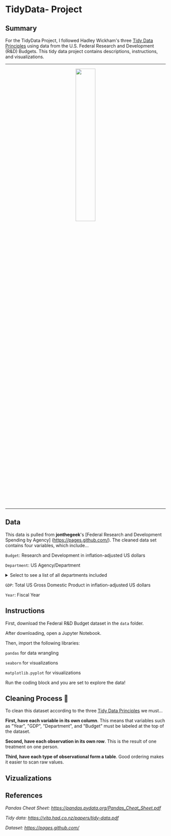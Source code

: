 # TidyData- Project
## Summary
For the TidyData Project, I followed Hadley Wickham's three [Tidy Data Principles](https://vita.had.co.nz/papers/tidy-data.pdf) using data from the U.S. Federal Research and Development (R&D) Budgets. This tidy data project contains descriptions, instructions, and visualizations. 

<hr>
<p align="center">
  <img src="https://assets.nationbuilder.com/drmikekatz/pages/21/attachments/original/1698609703/money_government_pic_10-29-23_b.jpg?1698609703" style="width: 35%;" />
<hr>

## Data

This data is pulled from **jonthegeek**'s [Federal Research and Development Spending by Agency] (https://pages.github.com/). The cleaned data set contains four variables, which include...

``Budget``: Research and Development in inflation-adjusted US dollars

``Department``: US Agency/Department
<details>
<summary>Select to see a list of all departments included</summary>

  
**DHS** - Department of Homeland Security 🚔

**DOC** - Department of Commerce 📈

**DOD** - Department of Defense 🗽

**DOE** - Department of Energy ⚡️

**DOT** - Department of Transportation 🚗

**EPA** - Environmental Protection Agency 🌳

**HHS** - Department of Health and Human Services 👩🏻‍⚕️

**Interior** - Department of the Interior 🦬

**NASA** - National Aeronautics and Space Administration 🪐

**NIH** - National Institutes of Health 💉

**NSF** - National Science Foundation 🧪

**USDA** - U.S. Department of Agriculture 🌽

**VA** - Department of Veteran Affairs 🎖️
</details>

``GDP``: Total US Gross Domestic Product in inflation-adjusted US dollars 

``Year``: Fiscal Year


## Instructions
First, download the Federal R&D Budget dataset in the ``data`` folder.

After downloading, open a Jupyter Notebook.

Then, import the following libraries:

``pandas`` for data wrangling

``seaborn`` for visualizations

``matplotlib.pyplot`` for visualizations

Run the coding block and you are set to explore the data!

## Cleaning Process 🫧
To clean this dataset according to the three [Tidy Data Principles](https://vita.had.co.nz/papers/tidy-data.pdf) we must...

**First, have each variable in its own column**. This means that variables such as "Year", "GDP", "Department", and "Budget" must be labeled at the top of the dataset.

**Second, have each observation in its own row**. This is the result of one treatment on one person.

**Third, have each type of observational form a table**. Good ordering makes it easier to scan raw values.

## Vizualizations

## References
*Pandas Cheat Sheet: https://pandas.pydata.org/Pandas_Cheat_Sheet.pdf*

*Tidy data: https://vita.had.co.nz/papers/tidy-data.pdf*

*Dataset: https://pages.github.com/*
